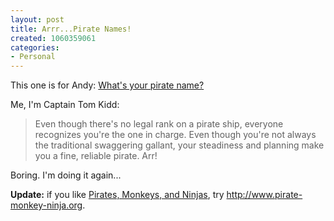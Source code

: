 ```yaml
--- 
layout: post
title: Arrr...Pirate Names!
created: 1060359061
categories: 
- Personal
---
```

This one is for Andy: <a href="http://www.fidius.org/quiz/pirate.php">What's your pirate name?</a>

Me, I'm Captain Tom Kidd:
<blockquote>
Even though there's no legal rank on a pirate ship, everyone recognizes you're the one in charge. Even though you're not always the traditional swaggering gallant, your steadiness and planning make you a fine, reliable pirate. Arr! 
</blockquote>

Boring. I'm doing it again...

<strong>Update:</strong> if you like <a href="http://www.pirate-monkey-ninja.org">Pirates, Monkeys, and Ninjas</a>, try <a href="http://www.pirate-monkey-ninja.org">http://www.pirate-monkey-ninja.org</a>.
